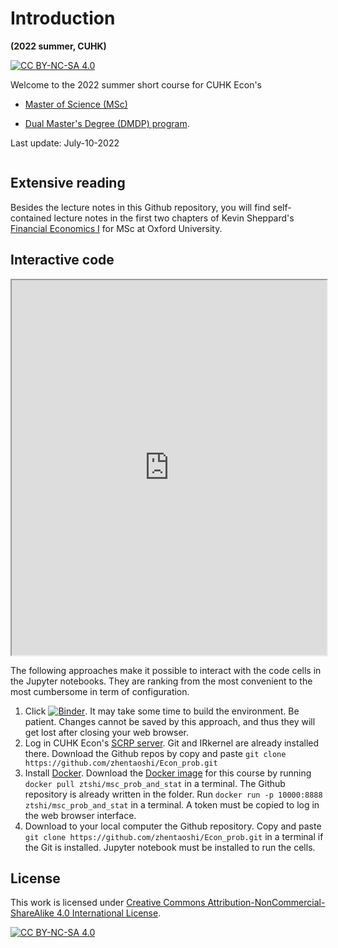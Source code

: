# Introduction

**(2022 summer, CUHK)**

[![CC BY-NC-SA 4.0][cc-by-nc-sa-shield]][cc-by-nc-sa]

Welcome to the 2022 summer short course for CUHK Econ's

* [Master of Science (MSc)](https://admission.econ.cuhk.edu.hk/pg/master-economics/)
<!-- <iframe
  src="https://admission.econ.cuhk.edu.hk/pg/master-economics/"
  style="width:100%; height:600px;"
></iframe> -->
* [Dual Master's Degree (DMDP) program](https://admission.econ.cuhk.edu.hk/pg/dual-masters-degree-in-applied-economics-social-and-economic-policy/).

<!-- <iframe
  src="https://admission.econ.cuhk.edu.hk/pg/dual-masters-degree-in-applied-economics-social-and-economic-policy/"
  style="width:100%; height:600px;"
></iframe> -->


Last update: July-10-2022

```{tableofcontents}
```


## Extensive reading
Besides the lecture notes in this Github repository, you will find self-contained lecture notes in the first two chapters of
Kevin Sheppard's [Financial Economics I](https://www.kevinsheppard.com/teaching/mfe/notes/) for MSc at Oxford University.



## Interactive code


<iframe
  src="https://www.bilibili.com/video/BV16a411n7vA/?vd_source=a4b181aa9857818286999eec4d9925e6&t=126.7"
  style="width:100%; height:600px;"
></iframe>



The following approaches make it possible to interact with the code cells in the Jupyter notebooks. They are ranking from the most convenient to the most cumbersome in term of configuration.


1. Click [![Binder](https://mybinder.org/badge_logo.svg)](https://mybinder.org/v2/gh/zhentaoshi/Econ_prob/HEAD). It may take some time to build the environment. Be patient. Changes cannot be saved by this approach, and thus they will get lost after closing your web browser.
2. Log in CUHK Econ's [SCRP server](https://scrp-login-2.econ.cuhk.edu.hk/jupyter). Git and IRkernel are already installed there. Download the Github repos by copy and paste `git clone https://github.com/zhentaoshi/Econ_prob.git`
3. Install [Docker](https://docs.docker.com/get-docker/). Download the [Docker image](https://hub.docker.com/repository/docker/ztshi/msc_prob_and_stat) for this course by running `docker pull ztshi/msc_prob_and_stat` in a terminal. The Github repository is already written in the folder. Run `docker run -p 10000:8888 ztshi/msc_prob_and_stat` in a terminal. A token must be copied to log in the web browser interface.
4. Download to your local computer the Github repository. Copy and paste `git clone https://github.com/zhentaoshi/Econ_prob.git` in a terminal if the Git is installed. Jupyter notebook must be installed to run the cells.



## License


This work is licensed under
[Creative Commons Attribution-NonCommercial-ShareAlike 4.0 International License][cc-by-nc-sa].

[![CC BY-NC-SA 4.0][cc-by-nc-sa-image]][cc-by-nc-sa]

[cc-by-nc-sa]: http://creativecommons.org/licenses/by-nc-sa/4.0/
[cc-by-nc-sa-image]: https://licensebuttons.net/l/by-nc-sa/4.0/88x31.png
[cc-by-nc-sa-shield]: https://img.shields.io/badge/License-CC%20BY--NC--SA%204.0-lightgrey.svg
